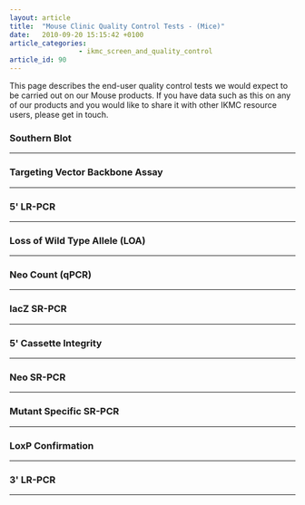 ```yaml
---
layout: article
title:  "Mouse Clinic Quality Control Tests - (Mice)"
date:   2010-09-20 15:15:42 +0100
article_categories:
                 - ikmc_screen_and_quality_control
article_id: 90
---
```


This page describes the end-user quality control tests we would expect to be carried out on our Mouse products.  If you have data such as this on any of our products and you would like to share it with other IKMC resource users, please get in touch.
### Southern Blot
---
### Targeting Vector Backbone Assay
---
### 5' LR-PCR
---
### Loss of Wild Type Allele (LOA)
---
### Neo Count (qPCR)
---
### lacZ SR-PCR
---
### 5' Cassette Integrity
---
### Neo SR-PCR
---
### Mutant Specific SR-PCR
---
### LoxP Confirmation
---
### 3' LR-PCR
---